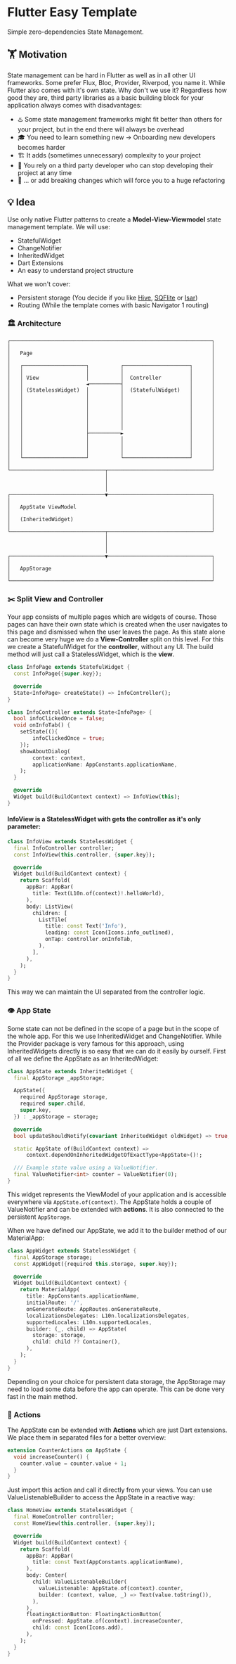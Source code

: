 # Flutter Easy Template

Simple zero-dependencies State Management.

## 🏋 Motivation

State management can be hard in Flutter as well as in all other UI frameworks. Some prefer Flux, Bloc, Provider, Riverpod, you name it. While Flutter also comes with it's own state. Why don't we use it? Regardless how good they are, third party libraries as a basic building block for your application always comes with disadvantages:

- ♨️ Some state management frameworks might fit better than others for your project, but in the end there will always be overhead
- 🎓 You need to learn something new -> Onboarding new developers becomes harder
- 🏗️ It adds (sometimes unnecessary) complexity to your project
- 🙅 You rely on a third party developer who can stop developing their project at any time
- 🚫 ... or add breaking changes which will force you to a huge refactoring

## 💡 Idea

Use only native Flutter patterns to create a **Model-View-Viewmodel** state management template. We will use:

- StatefulWidget
- ChangeNotifier
- InheritedWidget
- Dart Extensions
- An easy to understand project structure

What we won't cover:

- Persistent storage (You decide if you like [Hive](https://pub.dev/packages/hive), [SQFlite](https://pub.dev/packages/sqflite) or [Isar](https://pub.dev/packages/isar))
- Routing (While the template comes with basic Navigator 1 routing)

### 🏛️ Architecture

```
┌────────────────────────────────────────────────────────────────┐
│                                                                │
│   Page                                                         │
│                                                                │
│   ┌────────────────────┐          ┌─────────────────────┐      │
│   │                    │          │                     │      │
│   │ View               │          │  Controller         │      │
│   │                    ◄──────────┤                     │      │
│   │ (StatelessWidget)  │          │  (StatefulWidget)   │      │
│   │                    │          │                     │      │
│   │                    │          │                     │      │
│   │                    │          │                     │      │
│   │                    │          │                     │      │
│   │                    │          │                     │      │
│   │                    │          │                     │      │
│   │                    ├──────────►                     │      │
│   │                    │          │                     │      │
│   │                    │          │                     │      │
│   │                    │          │                     │      │
│   └────────────────────┘          └─────────────────────┘      │
│                                                                │
└──────────────────────────────┬─────────────────────────────────┘
                               │
                               │
                               │
┌──────────────────────────────▼─────────────────────────────────┐
│                                                                │
│   AppState ViewModel                                           │
│                                                                │
│   (InheritedWidget)                                            │
│                                                                │
└──────────────────────────────┬─────────────────────────────────┘
                               │
                               │
                               │
┌──────────────────────────────▼─────────────────────────────────┐
│                                                                │
│   AppStorage                                                   │
│                                                                │
└────────────────────────────────────────────────────────────────┘
```

### ✂️ Split View and Controller

Your app consists of multiple pages which are widgets of course. Those pages can have their own state which is created when the user navigates to this page and dismissed when the user leaves the page. As this state alone can become very huge we do a **View-Controller** split on this level. For this we create a StatefulWidget for the **controller**, without any UI. The build method will just call a StatelessWidget, which is the **view**.

```dart
class InfoPage extends StatefulWidget {
  const InfoPage({super.key});

  @override
  State<InfoPage> createState() => InfoController();
}

class InfoController extends State<InfoPage> {
  bool infoClickedOnce = false;
  void onInfoTab() {
    setState((){
        infoClickedOnce = true;
    });
    showAboutDialog(
        context: context,
        applicationName: AppConstants.applicationName,
    );
  }

  @override
  Widget build(BuildContext context) => InfoView(this);
}
```

#### InfoView is a StatelessWidget with gets the controller as it's only parameter:

```dart
class InfoView extends StatelessWidget {
  final InfoController controller;
  const InfoView(this.controller, {super.key});

  @override
  Widget build(BuildContext context) {
    return Scaffold(
      appBar: AppBar(
        title: Text(L10n.of(context)!.helloWorld),
      ),
      body: ListView(
        children: [
          ListTile(
            title: const Text('Info'),
            leading: const Icon(Icons.info_outlined),
            onTap: controller.onInfoTab,
          ),
        ],
      ),
    );
  }
}

```

This way we can maintain the UI separated from the controller logic.

### 👁️ App State

Some state can not be defined in the scope of a page but in the scope of the whole app. For this we use InheritedWidget and ChangeNotifier. While the Provider package is very famous for this approach, using InheritedWidgets directly is so easy that we can do it easily by ourself. First of all we define the AppState as an InheritedWidget:

```dart
class AppState extends InheritedWidget {
  final AppStorage _appStorage;

  AppState({
    required AppStorage storage,
    required super.child,
    super.key,
  }) : _appStorage = storage;

  @override
  bool updateShouldNotify(covariant InheritedWidget oldWidget) => true;

  static AppState of(BuildContext context) =>
      context.dependOnInheritedWidgetOfExactType<AppState>()!;

  /// Example state value using a ValueNotifier.
  final ValueNotifier<int> counter = ValueNotifier(0);
}
```

This widget represents the ViewModel of your application and is accessible everywhere via `AppState.of(context)`. The AppState holds a couple of ValueNotifier and can be extended with **actions**. It is also connected to the persistent `AppStorage`.

When we have defined our AppState, we add it to the builder method of our MaterialApp:

```dart
class AppWidget extends StatelessWidget {
  final AppStorage storage;
  const AppWidget({required this.storage, super.key});

  @override
  Widget build(BuildContext context) {
    return MaterialApp(
      title: AppConstants.applicationName,
      initialRoute: '/',
      onGenerateRoute: AppRoutes.onGenerateRoute,
      localizationsDelegates: L10n.localizationsDelegates,
      supportedLocales: L10n.supportedLocales,
      builder: (_, child) => AppState(
        storage: storage,
        child: child ?? Container(),
      ),
    );
  }
}

```

Depending on your choice for persistent data storage, the AppStorage may need to load some data before the app can operate. This can be done very fast in the main method.

### 🎡 Actions

The AppState can be extended with **Actions** which are just Dart extensions. We place them in separated files for a better overview:

```dart
extension CounterActions on AppState {
  void increaseCounter() {
    counter.value = counter.value + 1;
  }
}
```

Just import this action and call it directly from your views. You can use ValueListenableBuilder to access the AppState in a reactive way:

```dart
class HomeView extends StatelessWidget {
  final HomeController controller;
  const HomeView(this.controller, {super.key});

  @override
  Widget build(BuildContext context) {
    return Scaffold(
      appBar: AppBar(
        title: const Text(AppConstants.applicationName),
      ),
      body: Center(
        child: ValueListenableBuilder(
          valueListenable: AppState.of(context).counter,
          builder: (context, value, _) => Text(value.toString()),
        ),
      ),
      floatingActionButton: FloatingActionButton(
        onPressed: AppState.of(context).increaseCounter,
        child: const Icon(Icons.add),
      ),
    );
  }
}
```